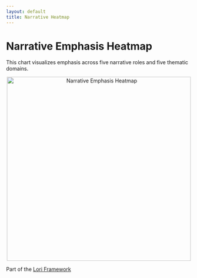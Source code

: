 ```yaml
---
layout: default
title: Narrative Heatmap
---
```


# Narrative Emphasis Heatmap

This chart visualizes emphasis across five narrative roles and five thematic domains.

<p align="center">
<img src="assets/images/unnamed.png" alt="Narrative Emphasis Heatmap" width="500">
</p>


Part of the [Lori Framework](https://frameworklori.github.io/lori-framework-site)


